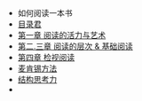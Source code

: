 - 如何阅读一本书
- [目录君](README.md)
- [第一章 阅读的活力与艺术](001.md)
- [第二.三章 阅读的层次 & 基础阅读](002.md)
- [第四章 检视阅读](003.md)
- [麦肯锡方法](T1麦肯锡方法.md)
- [结构思考力](T2结构思考力.md)
- 

